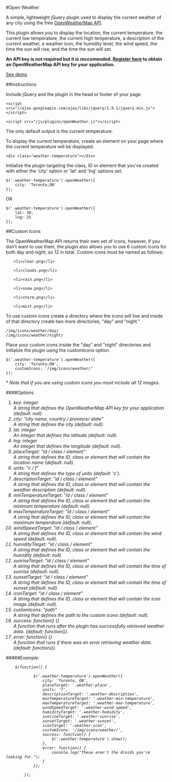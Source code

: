 #Open Weather

A simple, lightweight jQuery plugin used to display the current weather of any city using the free <a href="http://openweathermap.org/api" target="_blank">OpenWeatherMap API</a>.

This plugin allows you to display the location, the current temperature, the current low temperature, the current high temperature, a description of the current weather, a weather icon, the humidity level, the wind speed, the time the sun will rise, and the time the sun will set.

<strong>An API key is not required but it is reccomended. <a href="http://openweathermap.org/login">Register here</a> to obtain an OpenWeatherMap API key for your application.</strong>

<a href="http://michael-lynch.github.io/open-weather/" target="_blank">See demo</a>

##Instructions

Include jQuery and the plugin in the head or footer of your page.

    <script src="//ajax.googleapis.com/ajax/libs/jquery/1.9.1/jquery.min.js"></script>
    
    <script src="/js/plugins/openWeather.js"></script>

The only default output is the current temperature.

To display the current temperature, create an element on your page where the current temperature will be displayed.

	<div class="weather-temperature"></div>
    
Initialize the plugin targeting the class, ID or element that you've created with either the 'city' option or 'lat' and 'lng' options set.

	$('.weather-temperature').openWeather({
		city: 'Toronto,ON'
	});
	
OR

	$('.weather-temperature').openWeather({
		lat: 30,
		lng: 25
	});
	
##Custom Icons

The OpenWeatherMap API returns their own set of icons, however, if you don't want to use them, the plugin also allows you to use 6 custom icons for both day and night, so 12 in total. Custom icons must be named as follows:

<ol>

	<li>clear.png</li>
	
	<li>clouds.png</li>
	
	<li>rain.png</li>
	
	<li>snow.png</li>
	
	<li>storm.png</li>
	
	<li>mist.png</li>

</ol>

To use custom icons create a directory where the icons will live and inside of that directory create two more directories, "day" and "night."

	/img/icons/weather/day/
	/img/icons/weather/night/
	
Place your custom icons inside the "day" and "night" directories and initialize the plugin using the customIcons option.

	$('.weather-temperature').openWeather({
		city: 'Toronto,ON',
		customIcons: '/img/icons/weather/'
	});
	
<em>* Note that if you are using custom icons you must include all 12 images.

####Options

<ol>

<li>key: integer
<br />A string that defines the OpenWeatherMap API key for your application (default: null).
</li>

<li>
city: "city name, country / province/ state"
<br />A string that defines the city (default: null).
</li>

<li>lat: integer
<br />An integer that defines the latitude (default: null). 
</li>

<li>lng: integer
<br />An integer that defines the longitude (default: null).
</li>

<li>placeTarget: "id / class / element"
<br />A string that defines the ID, class or element that will contain the location name (default: null).
</li>

<li>units: "c / f"
<br />A string that defines the type of units (default: 'c').
</li>

<li>descriptionTarget: "id / class / element"
<br />A string that defines the ID, class or element that will contain the weather description (default: null).
</li>

<li>minTemperatureTarget: "id / class / element"
<br />A string that defines the ID, class or element that will contain the minimum temperature (default: null).
</li>

<li>maxTemperatureTarget: "id / class / element"
<br />A string that defines the ID, class or element that will contain the maximum temperature (default: null).
</li>

<li>windSpeedTarget: "id / class / element"
<br />A string that defines the ID, class or element that will contain the wind speed (default: null).
</li>

<li>humidityTarget: "id / class / element"
<br />A string that defines the ID, class or element that will contain the humidity (default: null).
</li>

<li>sunriseTarget: "id / class / element"
<br />A string that defines the ID, class or element that will contain the time of sunrise (default: null).
</li>

<li>sunsetTarget: "id / class / element"
<br />A string that defines the ID, class or element that will contain the time of sunset (default: null).
</li>

<li>iconTarget: "id / class / element"
<br />A string that defines the ID, class or element that will contain the icon image (default: null).
</li>

<li>customIcons: "path"
<br />A string that defines the path to the custom icons (default: null).
</li>

<li>success: function() {}
<br />A function that runs after the plugin has successfully retrieved weather data. (default: function()).
</li>

<li>error: function() {}
<br />A function that runs if there was an error retrieving weather data. (default: function()).
</li>

</ol>

#####Example:

		$(function() {
			
				$('.weather-temperature').openWeather({
					city: 'Toronto, ON',
					placeTarget: '.weather-place',
					units: 'f',
					descriptionTarget: '.weather-description',
					minTemperatureTarget: '.weather-min-temperature',
					maxTemperatureTarget: '.weather-max-temperature',
					windSpeedTarget: '.weather-wind-speed',
					humidityTarget: '.weather-humidity',
					sunriseTarget: '.weather-sunrise',
					sunsetTarget: '.weather-sunset',
					iconTarget: '.weather-icon',
					customIcons: '/img/icons/weather/',
					success: function() {
						$('.weather-temperature').show();
					},
					error: function() {
						console.log("These aren't the droids you're looking for.");
					}
				});
				
			});